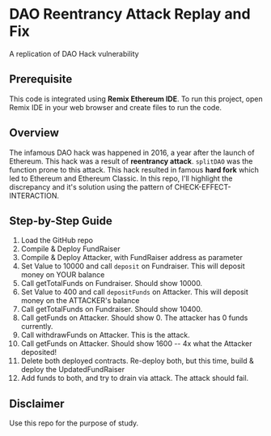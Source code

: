 # DAO Reentrancy Attack Replay and Fix
A replication of DAO Hack vulnerability

## Prerequisite
This code is integrated using **Remix Ethereum IDE**. To run this project, open Remix IDE in your web browser and create files to run the code.

## Overview
The infamous DAO hack was happened in 2016, a year after the launch of Ethereum. This hack was a result of **reentrancy attack**. `splitDAO` was the function prone to this attack.
This hack resulted in famous **hard fork** which led to Ethereum and Ethereum Classic. In this repo, I'll highlight the discrepancy and it's solution using the pattern of CHECK-EFFECT-INTERACTION.

## Step-by-Step Guide
1. Load the GitHub repo
2. Compile & Deploy FundRaiser
3. Compile & Deploy Attacker, with FundRaiser address as parameter
4. Set Value to 10000 and call `deposit` on Fundraiser. This will deposit money on YOUR balance
5. Call getTotalFunds on Fundraiser. Should show 10000.
6. Set Value to 400 and call `depositFunds` on Attacker. This will deposit money on the ATTACKER's balance
7. Call getTotalFunds on Fundraiser. Should show 10400.
8. Call getFunds on Attacker. Should show 0. The attacker has 0 funds currently.
9. Call withdrawFunds on Attacker. This is the attack.
10. Call getFunds on Attacker. Should show 1600 -- 4x what the Attacker deposited!
11. Delete both deployed contracts. Re-deploy both, but this time, build & deploy the UpdatedFundRaiser
12. Add funds to both, and try to drain via attack. The attack should fail.

## Disclaimer
Use this repo for the purpose of study.
